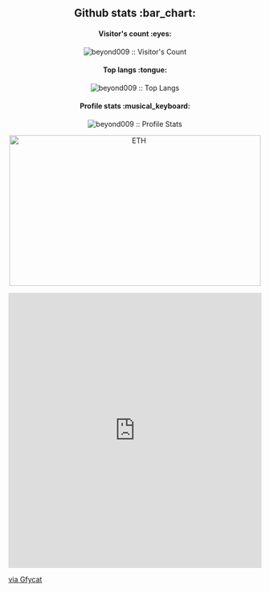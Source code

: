 <!--
**beyond009/beyond009** is a ✨ _special_ ✨ repository because its `README.md` (this file) appears on your GitHub profile.

Here are some ideas to get you started:

- 🔭 I’m currently working on ...
- 🌱 I’m currently learning ...
- 👯 I’m looking to collaborate on ...
- 🤔 I’m looking for help with ...
- 💬 Ask me about ...
- 📫 How to reach me: ...
- 😄 Pronouns: ...
- ⚡ Fun fact: ...
-->
<h2 align="center">Github stats :bar_chart:</h2>

<h4 align="center">Visitor's count :eyes:</h4>

<p align="center"><img src="https://profile-counter.glitch.me/{beyond009}/count.svg" alt="beyond009 :: Visitor's Count" /></p>

<h4 align="center">Top langs :tongue:</h4>

<p align="center"><img src="https://github-readme-stats.vercel.app/api/top-langs/?username=beyond009&langs_count=10&theme=tokyonight&layout=compact" alt="beyond009 :: Top Langs" /></p>

<h4 align="center">Profile stats :musical_keyboard:</h4>

<p align="center"><img src="https://github-readme-stats.vercel.app/api?username=beyond009&show_icons=true&theme=synthwave" alt="beyond009 :: Profile Stats" /></p>

<p align="center"><img src="https://gfycat.com/equalpowerfulkoodoo" alt="ETH" height="300" width="500"></p>
<div style='position:relative; padding-bottom:calc(100.00% + 44px)'><iframe src='https://gfycat.com/ifr/EqualPowerfulKoodoo' frameborder='0' scrolling='no' width='100%' height='100%' style='position:absolute;top:0;left:0;' allowfullscreen></iframe></div><p> <a href="https://gfycat.com/equalpowerfulkoodoo">via Gfycat</a></p>
